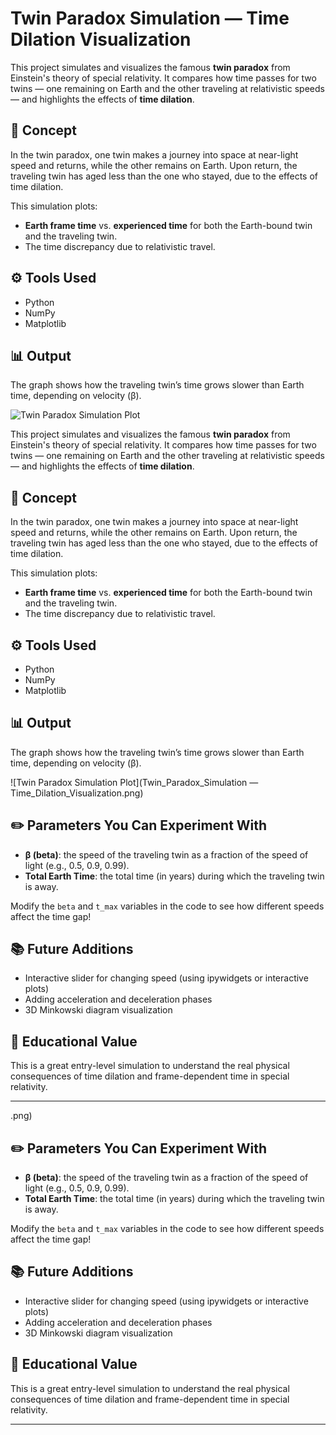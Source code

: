 # Twin Paradox Simulation — Time Dilation Visualization

This project simulates and visualizes the famous **twin paradox** from Einstein's theory of special relativity. It compares how time passes for two twins — one remaining on Earth and the other traveling at relativistic speeds — and highlights the effects of **time dilation**.

## 🧠 Concept
In the twin paradox, one twin makes a journey into space at near-light speed and returns, while the other remains on Earth. Upon return, the traveling twin has aged less than the one who stayed, due to the effects of time dilation.

This simulation plots:
- **Earth frame time** vs. **experienced time** for both the Earth-bound twin and the traveling twin.
- The time discrepancy due to relativistic travel.

## ⚙️ Tools Used
- Python
- NumPy
- Matplotlib

## 📊 Output
The graph shows how the traveling twin’s time grows slower than Earth time, depending on velocity (β).

![Twin Paradox Simulation Plot](Twin20%Paradox20%Simulation20%—%20Time20%Dilation20%Visualization.png)

This project simulates and visualizes the famous **twin paradox** from Einstein's theory of special relativity. It compares how time passes for two twins — one remaining on Earth and the other traveling at relativistic speeds — and highlights the effects of **time dilation**.

## 🧠 Concept
In the twin paradox, one twin makes a journey into space at near-light speed and returns, while the other remains on Earth. Upon return, the traveling twin has aged less than the one who stayed, due to the effects of time dilation.

This simulation plots:
- **Earth frame time** vs. **experienced time** for both the Earth-bound twin and the traveling twin.
- The time discrepancy due to relativistic travel.

## ⚙️ Tools Used
- Python
- NumPy
- Matplotlib

## 📊 Output
The graph shows how the traveling twin’s time grows slower than Earth time, depending on velocity (β).

![Twin Paradox Simulation Plot](Twin_Paradox_Simulation — Time_Dilation_Visualization.png)

## ✏️ Parameters You Can Experiment With
- **β (beta)**: the speed of the traveling twin as a fraction of the speed of light (e.g., 0.5, 0.9, 0.99).
- **Total Earth Time**: the total time (in years) during which the traveling twin is away.
  
Modify the `beta` and `t_max` variables in the code to see how different speeds affect the time gap!

## 📚 Future Additions
- Interactive slider for changing speed (using ipywidgets or interactive plots)
- Adding acceleration and deceleration phases
- 3D Minkowski diagram visualization

## 🧪 Educational Value
This is a great entry-level simulation to understand the real physical consequences of time dilation and frame-dependent time in special relativity.

---

.png)

## ✏️ Parameters You Can Experiment With
- **β (beta)**: the speed of the traveling twin as a fraction of the speed of light (e.g., 0.5, 0.9, 0.99).
- **Total Earth Time**: the total time (in years) during which the traveling twin is away.
  
Modify the `beta` and `t_max` variables in the code to see how different speeds affect the time gap!

## 📚 Future Additions
- Interactive slider for changing speed (using ipywidgets or interactive plots)
- Adding acceleration and deceleration phases
- 3D Minkowski diagram visualization

## 🧪 Educational Value
This is a great entry-level simulation to understand the real physical consequences of time dilation and frame-dependent time in special relativity.

---

